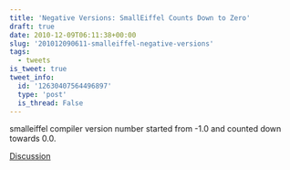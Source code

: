 ```yaml
---
title: 'Negative Versions: SmallEiffel Counts Down to Zero'
draft: true
date: 2010-12-09T06:11:38+00:00
slug: '201012090611-smalleiffel-negative-versions'
tags:
  - tweets
is_tweet: true
tweet_info:
  id: '12630407564496897'
  type: 'post'
  is_thread: False
---
```




smalleiffel compiler version number started from -1.0 and counted down towards 0.0.

[Discussion](https://x.com/sytelus/status/12630407564496897)

